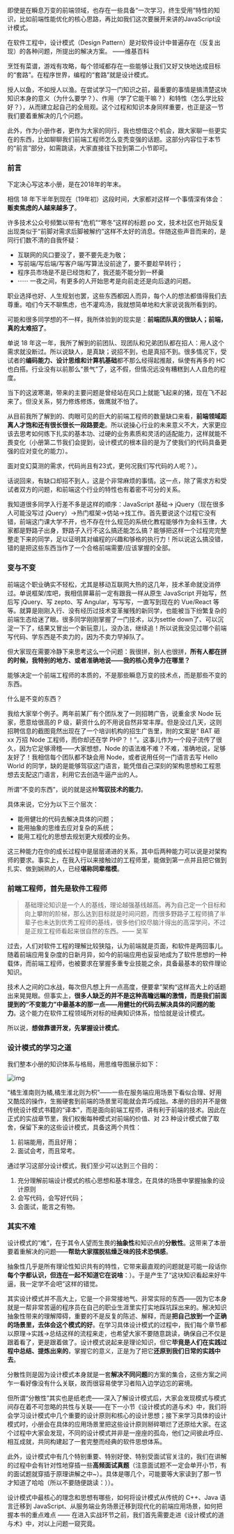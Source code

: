 即使是在瞬息万变的前端领域，也存在一些具备“一次学习，终生受用”特性的知识，比如前端性能优化的核心思路，再比如我们这次要展开来讲的JavaScript设计模式。

在软件工程中，设计模式（Design Pattern）是对软件设计中普遍存在（反复出现）的各种问题，所提出的解决方案。 ——维基百科

烹饪有菜谱，游戏有攻略，每个领域都存在一些能够让我们又好又快地达成目标的“套路”。在程序世界，编程的“套路”就是设计模式。

授人以鱼，不如授人以渔。在尝试学习一门知识之前，最重要的事情是搞清楚这块知识本身的意义（为什么要学？）、作用（学了它能干嘛？）和特性（怎么学比较好？），从而建立起自己的全局观。这个过程和知识本身同样重要，也正是这一节我们要着重解决的几个问题。

此外，作为小册作者，更作为大家的同行，我也想借这个机会，跟大家聊一些更实在的东西，比如聊聊我们前端工程师怎么变秃变强的话题。这部分内容位于本节的“前言”部分，如需跳读，大家直接往下拉到第二小节即可。

### 前言
下定决心写这本小册，是在2018年的年末。

相信 18 年下半年到现在（19年初）这段时间，大家都对这样一个事情深有体会： **贩卖焦虑的人越来越多了**。

许多技术公众号频繁以带有“危机”“寒冬”这样的标题 po 文，技术社区也开始反复出现类似于“前脚对需求后脚被解约”这样不太好的消息。伴随这些声音而来的，是同行们数不清的自我怀疑：

- 互联网的风口要没了，要不要先走为敬；
- 写前端/写后端/写客户端/写算法没前途了，要不要趁早转行；
- 程序员市场是不是已经饱和了，我还能不能分到一杯羹
- ······
一夜之间，有更多的人开始思考是向前走还是向后退的问题。

职业选择也好、人生规划也罢，这些东西都因人而异，每个人的想法都值得我们去尊重。咱们今天不聊焦虑，也不灌鸡汤，我就想简单地和大家说说我所看到的。

可能和很多同学想的不一样，我所体验到的现实是：**前端团队真的很缺人；前端，真的太难招了**。

单说 18 年这一年，我所了解到的前团队、现团队和兄弟团队都在招人：用人这个需求就没断过。所以说缺人，是真缺；说招不到，也是真招不到。很多情况下，受试者的**编码能力、设计思维和计算机基础**都不那么经得起推敲，纵使有再多的 HC 也白搭。行业没有以前那么“景气”了，这不假，但情况远没有糟糕到人人自危的程度。

当下的这波寒潮，带来的主要问题是曾经站在风口上就能飞起来的猪，现在飞不起来了。但没关系，努力修炼修炼，做鹰就不怕了。

从目前我所了解到的、肉眼可见的巨大的前端工程师的数量缺口来看，**前端领域距离人才饱和还有很长很长一段路要走**。所以说操心行业的未来意义不大，大家更应该去思考如何练下扎实的基本功、过硬的业务素质和灵活的适配能力，这样就能不畏变化（小册第二节我们会提到，设计模式的根本目的是为了使我们的代码具备更强的应对变化的能力）。

面对变幻莫测的需求，代码尚且有23式，更何况我们写代码的人呢？）。

话说回来，有缺口却招不到人，这是个非常麻烦的事情。这一点，除了需求方和受试者双方的问题，和前端这个行业的特性也有着密不可分的关系。

我知道很多同学入行差不多是这样的顺序：JavaScript 基础-> jQuery（现在很多人可能没写过 jQuery）->热门框架->仿站->找工作。首先要说这个过程它没有错，前端这门课大学不开，也不存在什么规范的系统化教程能够作为金科玉律，大家都是野路子出身，野路子入行不这么搞还能怎么搞？能够把这样一个过程完完整整走下来的同学，足以证明其对编程的兴趣和够格的执行力！所以说这么搞没错，错的是把这些东西当作了一个合格前端需要/应该掌握的全部。

### 变与不变
前端这个职业确实不轻松，尤其是移动互联网大热的这几年，技术革命就没消停过。单说框架/库吧，我相信屏幕前一定有跟我一样从原生 JavaScript 开始写，然后写 jQuery、写 zepto、写 Angular，写写写，一直写到现在的 Vue/React 等等。就算是刚刚入行、没有经历过技术变革摧残的新同学，也能被当下纷繁复杂的前端生态给迷了眼。很多同学刚刚掌握了一门技术，以为settle down了、可以沉淀一下了，结果又冒出一个新玩意儿，没办法，继续追！所以说我没见过哪个前端写代码、学东西是不卖力的，因为不卖力早掉队了。

但大家现在需要冷静下来思考这么一个问题：我很拼，别人也很拼，**所有人都在拼的时候，我特别的地方、或者准确地说——我的核心竞争力在哪里？**

能够决定一个前端工程师的本质的，不是那些瞬息万变的技术点，而是那些不变的东西。

什么是不变的东西？

我给大家举个例子。两年前某厂有个团队发了一则招聘广告，说重金求 Node 玩家，愿意给很高的 P 级，薪资什么的不用说自然非常丰厚。但是没过几天，这则招聘信息的截图竟然出现在了一个培训机构的招生广告里，附的文案是“ BAT 砸 xx 万招 Node 工程师，而你却还在学 PHP？！”。这事儿作为一个段子流传了很久，因为它足够滑稽——大家想想，Node 的语法难不难？不难，准确地说，足够友好了！我相信每个团队都不缺会用 Node，或者说用任何一门语言去写 Hello World 的同学，缺的是能够驾驭这门语言，能凭借自己深刻的架构思想和工程思想去支配这门语言，利用它去创造牛逼产出的人。

所谓“不变的东西”，说的就是这种**驾驭技术的能力**。

具体来说，它分为以下三个层次：

- 能用健壮的代码去解决具体的问题；
- 能用抽象的思维去应对复杂的系统；
- 能用工程化的思想去规划更大规模的业务。

这三种能力在你的成长过程中是层层递进的关系，其中后两种能力可以说是对架构师的要求。事实上，在我入行以来接触过的工程师里，能做到第一点并且把它做到扎实、做到娴熟的人，已经**堪称同辈楷模**。

### 前端工程师，首先是软件工程师
> 基础理论知识是一个人的基线，理论越强基线越高。再为自己定一个目标和向上攀附的阶梯，那么达到目标就是时间问题，而很多野路子工程师搞了半辈子也未达到优秀工程师的基线，很多他们绞尽脑汁得出的高深学问，不过是正规工程师看起来很自然的东西。—— 吴军

过去，人们对软件工程的理解比较狭隘，认为前端就是页面，和软件是两回事儿。随着前端应用复杂度的日新月异，如今的前端应用也妥妥地成为了软件思想的一种载体，而前端工程师，也被要求在掌握多重专业技能之余，具备最基本的软件理论知识。

技术人之间的口水战，每次但凡想上升一点高度，便要拿”架构“这样高大上的话题出来晃晃眼。但事实上，**很多人缺乏的并不是这种高瞻远瞩的激情，而是我们前面提到的“不变能力”中最基本的那一点——用健壮的代码去解决具体的问题的能力**。这个能力在软件工程领域所对标的经典知识体系，恰恰就是设计模式。

所以说，**想做靠谱开发，先掌握设计模式**。

### 设计模式的学习之道
我们整本小册的知识体系与格局，用思维导图展示如下：

![img](https://p1-jj.byteimg.com/tos-cn-i-t2oaga2asx/gold-user-assets/2019/5/13/16ab0c39cfa5125d~tplv-t2oaga2asx-jj-mark:3024:0:0:0:q75.avis)

“橘生淮南则为橘,橘生淮北则为枳”——一些在服务端应用场景下看似合理、好用又酷炫的操作，生搬硬套到前端的场景里可能就会弄巧成拙。本册的目的并不是做传统设计模式书籍的“译本”，而是面向前端工程师，讲有利于前端的技术。因此在正式的实战章节里，我们权衡每种模式对前端的价值、对 23 种设计模式做了取舍，保留下来的这些设计模式，具备这两个共性：

1. 前端能用，而且好用；
2. 面试会考，而且常考。

通过学习这部分设计模式，我们至少可以达到三个目的：

1. 充分理解前端设计模式的核心思想和基本理念，在具体的场景中掌握抽象的设计原则
2. 会写代码，会写好代码；
3. 会面试，能言之有物。

### 其实不难
设计模式的“难”，在于其令人望而生畏的**抽象性**和知识点的**分散性**。这带来了本册要着重解决的问题——**帮助大家摆脱枯燥乏味的技术恐惧感**。

抽象性几乎是所有理论性知识共有的特性，它带来最直观的问题就是可能一段话你**每个字都认识，但连在一起不知道它在说啥**：）。于是产生了“这块知识看起来好牛逼，我一定学不会吧”这样的错觉。

其实设计模式并不高大上，它是一个非常接地气、非常实际的东西——因为它本身就是一帮非常苦逼的程序员在自己的职业生涯里实打实地踩坑踩出来的。解决知识抽象性带来的理解障碍，重要的不是反复的陈述、解释，而是**把自己放到一个正确的场景里，去体会这个模式的好**。在学习具体设计模式的过程中，我们每个章节都以原理->实践->总结这样的流程来走，也希望大家不要随意跳读，确保自己不仅是跟着看了，更是跟着做了。设计模式说起来是理论知识，但它**毕竟是人们在实践过程中总结、提炼出来的**，掌握它的意义，正是为了把它**还原到我们日常的实践中去**。

分散性则是因为设计模式本身就是一套**解决不同问题**的方案的集合，这些方案之间乍一看好像没有什么关联，故而很容易使学习者陷入边学边忘的窘境。

但所谓“分散性”其实也是纸老虎——深入了解设计模式后，大家会发现模式与模式间存在着不可忽略的共性与关联——在下一小节《设计模式的道与术》中，我们将会学习设计模式中几个重要的设计原则和核心的设计思想；接下来学习具体的设计模式时，小册会在具体的应用场景里把这些设计原则掰碎嚼烂了还原给大家。在这个过程中大家会发现，不同的设计模式并非是一座座的孤岛，他们之间彼此呼应、相互成就，共同构建起了一套完整而经典的软件思想体系。

此外，设计模式中有几个特别重要、特别好使、特别受面试官关注的，我们在讲解的过程中会有针对性地穿插一些**高频面试真题**（注意面试题不一定会单开小节，有的面试题就穿插于原理讲解之中~）。具体是哪几个，可能要等大家读到了那一节才知道了哈哈（所以不要随便跳读：））。

设计模式中最核心的理念和思想有哪些，如何将设计模式从传统的 C++、Java 语言迁移到 JavaScript、从服务端业务场景迁移到现代化的前端应用场景，如何把握本书的重点难点 —— 在进入实战环节之前，我们首先需要走进《设计模式的道与术》中，对以上问题一窥究竟。
